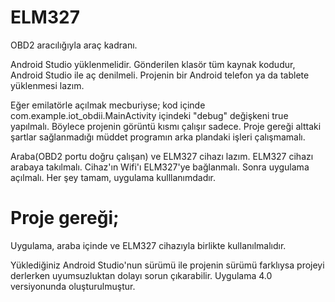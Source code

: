 # ELM327
OBD2 aracılığıyla araç kadranı. 

Android Studio yüklenmelidir.
Gönderilen klasör tüm kaynak kodudur, Android Studio ile aç denilmeli. 
Projenin bir Android telefon ya da tablete yüklenmesi lazım. 

Eğer emilatörle açılmak mecburiyse;
    kod içinde com.example.iot_obdii.MainActivity içindeki "debug" değişkeni true yapılmalı.
    Böylece projenin görüntü kısmı çalışır sadece.
    Proje gereği alttaki şartlar sağlanmadığı müddet programın arka plandaki işleri çalışmamalı.

Araba(OBD2 portu doğru çalışan) ve ELM327 cihazı lazım.
ELM327 cihazı arabaya takılmalı. 
Cihaz'ın Wifi'ı ELM327'ye bağlanmalı.
Sonra uygulama açılmalı.
Her şey tamam, uygulama kulllanımdadır.



# Proje gereği;
Uygulama, araba içinde ve ELM327 cihazıyla birlikte kullanılmalıdır.

Yüklediğiniz Android Studio'nun sürümü ile projenin sürümü farklıysa projeyi derlerken uyumsuzluktan dolayı sorun çıkarabilir. 
Uygulama 4.0 versiyonunda oluşturulmuştur.
